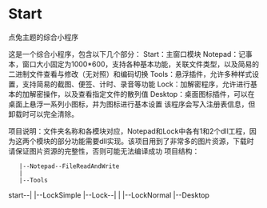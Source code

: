 # Start
点兔主题的综合小程序

这是一个综合小程序，包含以下几个部分：
Start：主窗口模块
Notepad：记事本，窗口大小固定为1000*600，支持各种基本功能，关联文件类型，以及简易的二进制文件查看与修改（无对照）和编码切换
Tools：悬浮插件，允许多种样式设置，支持简易的截图、便签、计时、录音等功能
Lock：加解密程序，允许进行基本的加解密操作，以及查看指定文件的散列值
Desktop：桌面图标插件，可以在桌面上悬浮一系列小图标，并为图标进行基本设置
该程序会写入注册表信息，但卸载时可以完全清除。

项目说明：文件夹名称和各模块对应，Notepad和Lock中各有1和2个dll工程，因为这两个模块的部分功能需要dll实现。该项目用到了非常多的图片资源，下载时请保证图片资源的完整性，否则可能无法编译成功
项目结构：

       |--Notepad--FileReadAndWrite
       |           
       |--Tools
start--|        |--LockSimple
       |--Lock--|
       |        |--LockNormal
       |--Desktop

